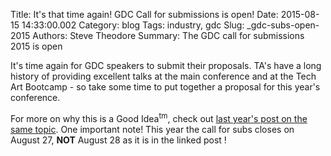 Title: It's that time again! GDC Call for submissions is open!
Date: 2015-08-15 14:33:00.002
Category: blog
Tags: industry, gdc
Slug: _gdc-subs-open-2015
Authors: Steve Theodore
Summary: The GDC call for submissions 2015 is open

It's time again for GDC speakers to submit their proposals.  TA's have a long history of providing excellent talks at the main conference and at the Tech Art Bootcamp - so take some time to put together a proposal for this year's conference.   
  
For more on why this is a Good Idea<sup>tm</sup>, check out [last year's post on the same topic](http://techartsurvival.blogspot.com/2014/08/submit.html).  One important note! This year the call for subs closes on August 27, **NOT** August 28 as it is in the linked post !

